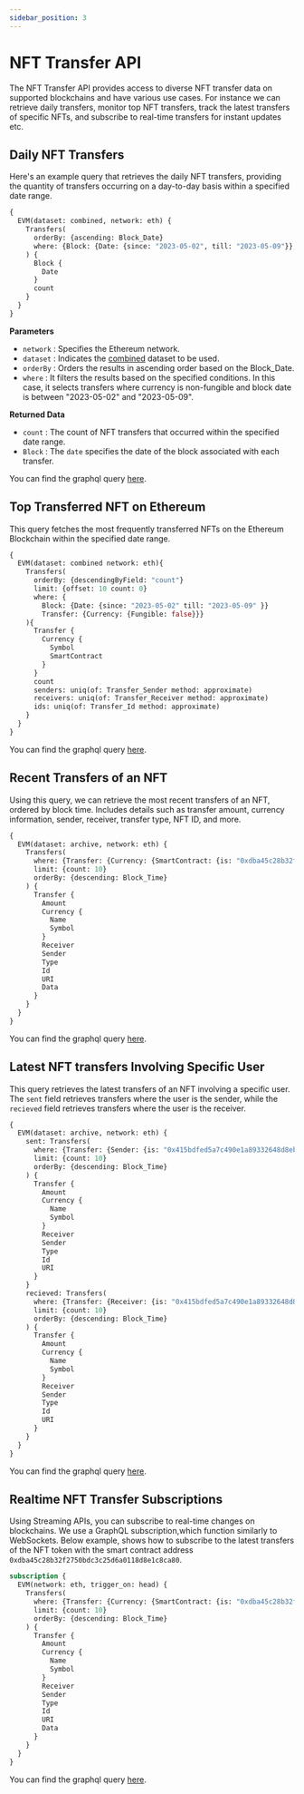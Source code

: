 ```yaml
---
sidebar_position: 3
---
```


# NFT Transfer API

The NFT Transfer API provides access to diverse NFT transfer data on supported blockchains and have various use cases. For instance we can retrieve daily transfers, monitor top NFT transfers, track the latest transfers of specific NFTs, and subscribe to real-time transfers for instant updates etc.

## Daily NFT Transfers

Here's an example query that retrieves the daily NFT transfers, providing the quantity of transfers occurring on a day-to-day basis within a specified date range.

```graphql 
{
  EVM(dataset: combined, network: eth) {
    Transfers(
      orderBy: {ascending: Block_Date}
      where: {Block: {Date: {since: "2023-05-02", till: "2023-05-09"}}, Transfer: {Currency: {Fungible: false}}}
    ) {
      Block {
        Date
      }
      count
    }
  }
}
```

**Parameters**

-   `network` : Specifies the Ethereum network.
-   `dataset` : Indicates the [combined](/docs/graphql/dataset/combined) dataset to be used. 
-   `orderBy` : Orders the results in ascending order based on the Block_Date.
-   `where` : It filters the results based on the specified conditions. In this case, it selects transfers where currency is non-fungible and block date is between "2023-05-02" and "2023-05-09".

**Returned Data**

-  `count` : The count of NFT transfers that occurred within the specified date range.
-  `Block` : The `date` specifies the date of the block associated with each transfer.

You can find the graphql query [here](https://ide.bitquery.io/NFT-Token-Transfers-By-Date).

## Top Transferred NFT on Ethereum

This query fetches the most frequently transferred NFTs on the Ethereum Blockchain within the specified date range.

```graphql 
{
  EVM(dataset: combined network: eth){
    Transfers(
      orderBy: {descendingByField: "count"}
      limit: {offset: 10 count: 0}
      where: {
        Block: {Date: {since: "2023-05-02" till: "2023-05-09" }}
        Transfer: {Currency: {Fungible: false}}}
    ){
      Transfer {
        Currency {
          Symbol
          SmartContract
        }
      }
      count
      senders: uniq(of: Transfer_Sender method: approximate)
      receivers: uniq(of: Transfer_Receiver method: approximate)
      ids: uniq(of: Transfer_Id method: approximate)
    }
  }
}
```

You can find the graphql query [here](https://ide.bitquery.io/Top-transfered-NFT-tokens-in-network).

## Recent Transfers of an NFT

Using this query, we can retrieve the most recent transfers of an NFT, ordered by block time.  Includes details such as transfer amount, currency information, sender, receiver, transfer type, NFT ID, and more.
```graphql 
{
  EVM(dataset: archive, network: eth) {
    Transfers(
      where: {Transfer: {Currency: {SmartContract: {is: "0xdba45c28b32f2750bdc3c25d6a0118d8e1c8ca80"}}}}
      limit: {count: 10}
      orderBy: {descending: Block_Time}
    ) {
      Transfer {
        Amount
        Currency {
          Name
          Symbol
        }
        Receiver
        Sender
        Type
        Id
        URI
        Data
      }
    }
  }
}
```

You can find the graphql query [here](https://ide.bitquery.io/latest-nft-transfers).

## Latest NFT transfers Involving Specific User

This query retrieves the latest transfers of an NFT involving a specific user. The `sent` field retrieves transfers where the user is the sender, while the `recieved` field retrieves transfers where the user is the receiver. 
```graphql 
{
  EVM(dataset: archive, network: eth) {
    sent: Transfers(
      where: {Transfer: {Sender: {is: "0x415bdfed5a7c490e1a89332648d8eb339d4eea69"}}}
      limit: {count: 10}
      orderBy: {descending: Block_Time}
    ) {
      Transfer {
        Amount
        Currency {
          Name
          Symbol
        }
        Receiver
        Sender
        Type
        Id
        URI
      }
    }
    recieved: Transfers(
      where: {Transfer: {Receiver: {is: "0x415bdfed5a7c490e1a89332648d8eb339d4eea69"}}}
      limit: {count: 10}
      orderBy: {descending: Block_Time}
    ) {
      Transfer {
        Amount
        Currency {
          Name
          Symbol
        }
        Receiver
        Sender
        Type
        Id
        URI
      }
    }
  }
}

```

You can find the graphql query [here](https://ide.bitquery.io/latest-nft-transfers-by-a-user).

## Realtime NFT Transfer Subscriptions

Using Streaming APIs, you can subscribe to real-time changes on blockchains. We use a GraphQL subscription,which function similarly to WebSockets. Below example, shows how to subscribe to the latest transfers of the NFT token with the smart contract address `0xdba45c28b32f2750bdc3c25d6a0118d8e1c8ca80`.

```graphql 
subscription {
  EVM(network: eth, trigger_on: head) {
    Transfers(
      where: {Transfer: {Currency: {SmartContract: {is: "0xdba45c28b32f2750bdc3c25d6a0118d8e1c8ca80"}}}}
      limit: {count: 10}
      orderBy: {descending: Block_Time}
    ) {
      Transfer {
        Amount
        Currency {
          Name
          Symbol
        }
        Receiver
        Sender
        Type
        Id
        URI
        Data
      }
    }
  }
}
```

You can find the graphql query [here](https://ide.bitquery.io/Subscription-WebSocket---Latest-NFT-Transfers).